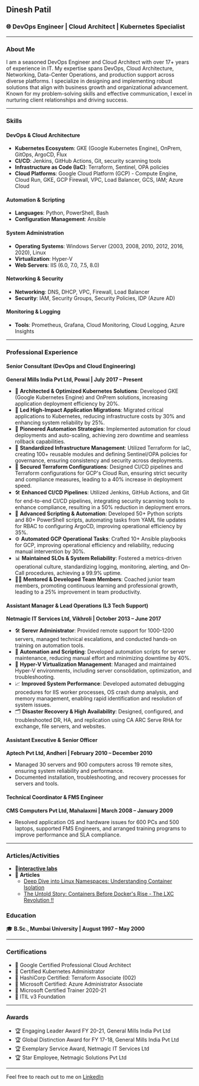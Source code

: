 ## Dinesh Patil

### 🌐 DevOps Engineer | Cloud Architect | Kubernetes Specialist

---

### About Me

I am a seasoned DevOps Engineer and Cloud Architect with over 17+ years of experience in IT. My expertise spans DevOps, Cloud Architecture, Networking, Data-Center Operations, and production support across diverse platforms. I specialize in designing and implementing robust solutions that align with business growth and organizational advancement. Known for my problem-solving skills and effective communication, I excel in nurturing client relationships and driving success.

---

### Skills

#### **DevOps & Cloud Architecture**

- **Kubernetes Ecosystem**: GKE (Google Kubernetes Engine), OnPrem, GitOps, ArgoCD, Flux
- **CI/CD**: Jenkins, GitHub Actions, Git, security scanning tools
- **Infrastructure as Code (IaC)**: Terraform, Sentinel, OPA policies
- **Cloud Platforms**: Google Cloud Platform (GCP) - Compute Engine, Cloud Run, GKE, GCP Firewall, VPC, Load Balancer, GCS, IAM; Azure Cloud

#### **Automation & Scripting**

- **Languages**: Python, PowerShell, Bash
- **Configuration Management**: Ansible

#### **System Administration**

- **Operating Systems**: Windows Server (2003, 2008, 2010, 2012, 2016, 2020), Linux
- **Virtualization**: Hyper-V
- **Web Servers**: IIS (6.0, 7.0, 7.5, 8.0)

#### **Networking & Security**

- **Networking**: DNS, DHCP, VPC, Firewall, Load Balancer
- **Security**: IAM, Security Groups, Security Policies, IDP (Azure AD)

#### **Monitoring & Logging**

- **Tools**: Prometheus, Grafana, Cloud Monitoring, Cloud Logging, Azure Insights

---


### Professional Experience

#### **Senior Consultant (DevOps and Cloud Engineering)**
**General Mills India Pvt Ltd, Powai | July 2017 – Present**

- 🚀 **Architected & Optimized Kubernetes Solutions**: Developed GKE (Google Kubernetes Engine) and OnPrem solutions, increasing application deployment efficiency by 20%.
- 🔄 **Led High-Impact Application Migrations**: Migrated critical applications to Kubernetes, reducing infrastructure costs by 30% and enhancing system reliability by 25%.
- 🤖 **Pioneered Automation Strategies**: Implemented automation for cloud deployments and auto-scaling, achieving zero downtime and seamless rollback capabilities.
- 📜 **Standardized Infrastructure Management**: Utilized Terraform for IaC, creating 100+ reusable modules and defining Sentinel/OPA policies for governance, ensuring consistency and security across deployments.
- 🔐 **Secured Terraform Configurations**: Designed CI/CD pipelines and Terraform configurations for GCP's Cloud Run, ensuring strict security and compliance measures, leading to a 40% increase in deployment speed.
- 🛠️ **Enhanced CI/CD Pipelines**: Utilized Jenkins, GitHub Actions, and Git for end-to-end CI/CD pipelines, integrating security scanning tools to enhance compliance, resulting in a 50% reduction in deployment errors.
- 📝 **Advanced Scripting & Automation**: Developed 50+ Python scripts and 80+ PowerShell scripts, automating tasks from YAML file updates for RBAC to configuring ArgoCD, improving operational efficiency by 35%.
- ⚙️ **Automated GCP Operational Tasks**: Crafted 10+ Ansible playbooks for GCP, improving operational efficiency and reliability, reducing manual intervention by 30%.
- 📊 **Maintained SLOs & System Reliability**: Fostered a metrics-driven operational culture, standardizing logging, monitoring, alerting, and On-Call procedures, achieving a 99.9% uptime.
- 👨‍🏫 **Mentored & Developed Team Members**: Coached junior team members, promoting continuous learning and professional growth, leading to a 25% improvement in team productivity.

#### **Assistant Manager & Lead Operations (L3 Tech Support)**
**Netmagic IT Services Ltd, Vikhroli | October 2013 – June 2017**

- 🛠️ **Serevr Administrator**: Provided remote support for 1000-1200 servers, managed technical escalations, and conducted hands-on training on automation tools.
- 📝 **Automation and Scripting**: Developed automation scripts for server maintenance, reducing manual effort and minimizing downtime by 40%.
- 🚀 **Hyper-V Virtualization Management**: Managed and maintained Hyper-V environments, including server consolidation, optimization, and troubleshooting.
- 📈 **Improved System Performance**: Developed automated debugging procedures for IIS worker processes, OS crash dump analysis, and memory management, enabling rapid identification and resolution of system issues.
- 🗂️ **Disaster Recovery & High Availability**: Designed, configured, and troubleshooted DR, HA, and replication using CA ARC Serve RHA for exchange, file servers, and websites.

#### **Assistant Executive & Senior Officer**
**Aptech Pvt Ltd, Andheri | February 2010 – December 2010**

- Managed 30 servers and 900 computers across 19 remote sites, ensuring system reliability and performance.
- Documented installation, troubleshooting, and recovery processes for servers and tools.

#### **Technical Coordinator & FMS Engineer**
**CMS Computers Pvt Ltd, Mahalaxmi | March 2008 – January 2009**

- Resolved application OS and hardware issues for 600 PCs and 500 laptops, supported FMS Engineers, and arranged training programs to improve performance and SLA compliance.

---

### Articles/Activities
- 🚀[**interactive labs**](https://killercoda.com/dineshppatil)
- 📜 **Articles**
     * [Deep Dive into Linux Namespaces: Understanding Container Isolation](https://www.linkedin.com/posts/dineshppatil_withabrlabs-containers-linux-activity-7094568289246339072-Fctm?utm_source=share&utm_medium=member_desktop)
     * [The Untold Story: Containers Before Docker's Rise - The LXC Revolution !!](https://www.linkedin.com/posts/dineshppatil_lxc-dockercontainer-activity-7089480039959855104-Y3Zy?utm_source=share&utm_medium=member_desktop)

### Education

🎓 **B.Sc., Mumbai University | August 1997 – May 2000**

---

### Certifications

- 📜 Google Certified Professional Cloud Architect
- 📜 Certified Kubernetes Administrator
- 📜 HashiCorp Certified: Terraform Associate (002)
- 📜 Microsoft Certified: Azure Administrator Associate
- 📜 Microsoft Certified Trainer 2020-21
- 📜 ITIL v3 Foundation

---

### Awards

- 🏆 Engaging Leader Award FY 20-21, General Mills India Pvt Ltd
- 🏆 Global Distinction Award for FY 17-18, General Mills India Pvt Ltd
- 🏆 Exemplary Service Award, Netmagic IT Services Ltd
- 🏆 Star Employee, Netmagic Solutions Pvt Ltd

---



Feel free to reach out to me on [LinkedIn](https://www.linkedin.com/in/dineshppatil/)
